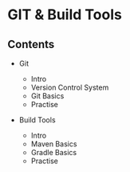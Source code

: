# GIT & Build Tools

## Contents
+ Git
  + Intro
  + Version Control System
  + Git Basics
  + Practise
    
+ Build Tools
  + Intro
  + Maven Basics
  + Gradle Basics
  + Practise
